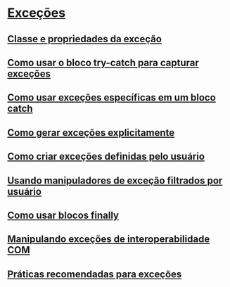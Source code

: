 # [Exceções](index.md)
## [Classe e propriedades da exceção](exception-class-and-properties.md)
## [Como usar o bloco try-catch para capturar exceções](how-to-use-the-try-catch-block-to-catch-exceptions.md)
## [Como usar exceções específicas em um bloco catch](how-to-use-specific-exceptions-in-a-catch-block.md)
## [Como gerar exceções explicitamente](how-to-explicitly-throw-exceptions.md)
## [Como criar exceções definidas pelo usuário](how-to-create-user-defined-exceptions.md)
## [Usando manipuladores de exceção filtrados por usuário](using-user-filtered-exception-handlers.md)
## [Como usar blocos finally](how-to-use-finally-blocks.md)
## [Manipulando exceções de interoperabilidade COM](handling-com-interop-exceptions.md)
## [Práticas recomendadas para exceções](best-practices-for-exceptions.md)
